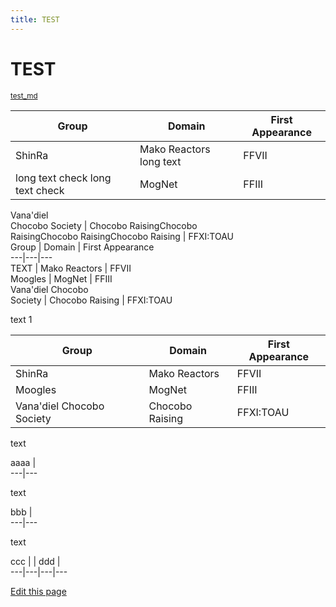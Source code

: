 ```yaml
---
title: TEST
---
```

#  TEST


<small class="github">[test_md](https://github.com/scovitin-vsevolod/test_md)</small>

Group | Domain | First Appearance  
---|---|---  
ShinRa | Mako Reactors long text | FFVII  
long text check long text check | MogNet | FFIII  
Vana'diel  
Chocobo Society | Chocobo RaisingChocobo  
RaisingChocobo RaisingChocobo Raising | FFXI:TOAU  
Group | Domain | First Appearance  
---|---|---  
TEXT | Mako Reactors | FFVII  
Moogles | MogNet | FFIII  
Vana'diel Chocobo  
Society | Chocobo Raising | FFXI:TOAU  
  
text 1

Group | Domain | First Appearance  
---|---|---  
ShinRa | Mako Reactors | FFVII  
Moogles | MogNet | FFIII  
Vana'diel Chocobo Society | Chocobo Raising | FFXI:TOAU  
  
text

aaaa |  
---|---  
  
text

bbb |  
---|---  
  
text

ccc |  | ddd |  
---|---|---|---

[Edit this page](https://github.com/scovitin-vsevolod/test_md/edit/master/readme.md)
